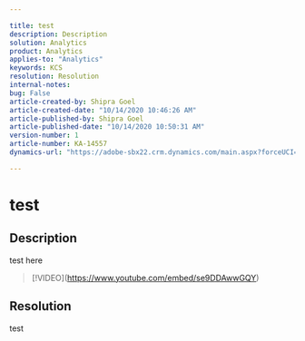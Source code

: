 ```yaml
---

title: test
description: Description
solution: Analytics
product: Analytics
applies-to: "Analytics"
keywords: KCS
resolution: Resolution
internal-notes:
bug: False
article-created-by: Shipra Goel
article-created-date: "10/14/2020 10:46:26 AM"
article-published-by: Shipra Goel
article-published-date: "10/14/2020 10:50:31 AM"
version-number: 1
article-number: KA-14557
dynamics-url: "https://adobe-sbx22.crm.dynamics.com/main.aspx?forceUCI=1&pagetype=entityrecord&etn=knowledgearticle&id=146a817d-0a0e-eb11-a813-000d3a102a06"

---
```


# test

## Description

test here

>[!VIDEO\]\(https://www.youtube.com/embed/se9DDAwwGQY)

## Resolution

test
